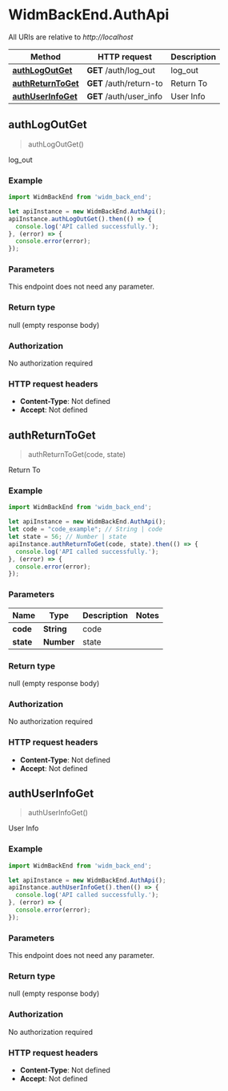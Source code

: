# WidmBackEnd.AuthApi

All URIs are relative to *http://localhost*

Method | HTTP request | Description
------------- | ------------- | -------------
[**authLogOutGet**](AuthApi.md#authLogOutGet) | **GET** /auth/log_out | log_out
[**authReturnToGet**](AuthApi.md#authReturnToGet) | **GET** /auth/return-to | Return To
[**authUserInfoGet**](AuthApi.md#authUserInfoGet) | **GET** /auth/user_info | User Info



## authLogOutGet

> authLogOutGet()

log_out

### Example

```javascript
import WidmBackEnd from 'widm_back_end';

let apiInstance = new WidmBackEnd.AuthApi();
apiInstance.authLogOutGet().then(() => {
  console.log('API called successfully.');
}, (error) => {
  console.error(error);
});

```

### Parameters

This endpoint does not need any parameter.

### Return type

null (empty response body)

### Authorization

No authorization required

### HTTP request headers

- **Content-Type**: Not defined
- **Accept**: Not defined


## authReturnToGet

> authReturnToGet(code, state)

Return To

### Example

```javascript
import WidmBackEnd from 'widm_back_end';

let apiInstance = new WidmBackEnd.AuthApi();
let code = "code_example"; // String | code
let state = 56; // Number | state
apiInstance.authReturnToGet(code, state).then(() => {
  console.log('API called successfully.');
}, (error) => {
  console.error(error);
});

```

### Parameters


Name | Type | Description  | Notes
------------- | ------------- | ------------- | -------------
 **code** | **String**| code | 
 **state** | **Number**| state | 

### Return type

null (empty response body)

### Authorization

No authorization required

### HTTP request headers

- **Content-Type**: Not defined
- **Accept**: Not defined


## authUserInfoGet

> authUserInfoGet()

User Info

### Example

```javascript
import WidmBackEnd from 'widm_back_end';

let apiInstance = new WidmBackEnd.AuthApi();
apiInstance.authUserInfoGet().then(() => {
  console.log('API called successfully.');
}, (error) => {
  console.error(error);
});

```

### Parameters

This endpoint does not need any parameter.

### Return type

null (empty response body)

### Authorization

No authorization required

### HTTP request headers

- **Content-Type**: Not defined
- **Accept**: Not defined

